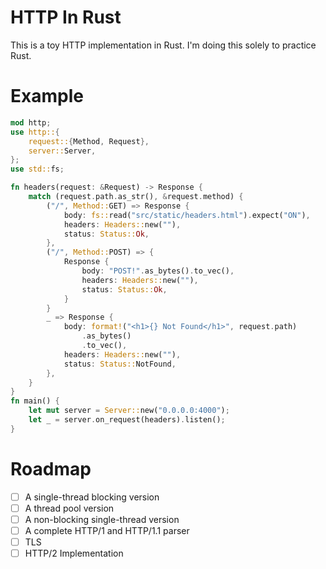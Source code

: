 # HTTP In Rust
This is a toy HTTP implementation in Rust. I'm doing this solely to practice Rust.

# Example
```rust
mod http;
use http::{
    request::{Method, Request},
    server::Server,
};
use std::fs;

fn headers(request: &Request) -> Response {
    match (request.path.as_str(), &request.method) {
        ("/", Method::GET) => Response {
            body: fs::read("src/static/headers.html").expect("ON"),
            headers: Headers::new(""),
            status: Status::Ok,
        },
        ("/", Method::POST) => {
            Response {
                body: "POST!".as_bytes().to_vec(),
                headers: Headers::new(""),
                status: Status::Ok,
            }
        }
        _ => Response {
            body: format!("<h1>{} Not Found</h1>", request.path)
                .as_bytes()
                .to_vec(),
            headers: Headers::new(""),
            status: Status::NotFound,
        },
    }
}
fn main() {
    let mut server = Server::new("0.0.0.0:4000");
    let _ = server.on_request(headers).listen();
}
```

# Roadmap
- [ ] A single-thread blocking version
- [ ] A thread pool version
- [ ] A non-blocking single-thread version
- [ ] A complete HTTP/1 and HTTP/1.1 parser
- [ ] TLS
- [ ] HTTP/2 Implementation
